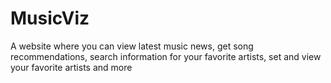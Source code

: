 # MusicViz

A website where you can view latest music news, get song recommendations, search information for your favorite artists, set and view your favorite artists and more
